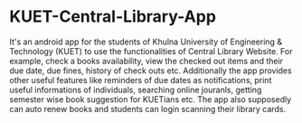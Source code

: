 # KUET-Central-Library-App
It's an android app for the students of Khulna University of Engineering & Technology (KUET) to use the functionalities of Central Library Website. For example, check a books availability, view the checked out items and their due date, due fines, history of check outs etc. Additionally the app provides other useful features like reminders of due dates as notifications, print useful informations of individuals, searching online jouranls, getting semester wise book suggestion for KUETians etc. The app also supposedly can auto renew books and students can login scanning their library cards. 
